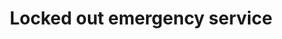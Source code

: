 ---
title: "Locked out emergency service"
alt: "Immediate assistance when locked out of your home or business"
description: "Immediate assistance when locked out of your home or business"
category: "locksmith"
subcategory: "locked-out-emergency"
image: "/tradespeople/locksmith/locked-out-emergency.png"
ogImage: "/tradespeople/locksmith/locked-out-emergency.png"
colour: "blue"
pathtxt: "Locked out emergency"
published: true
---